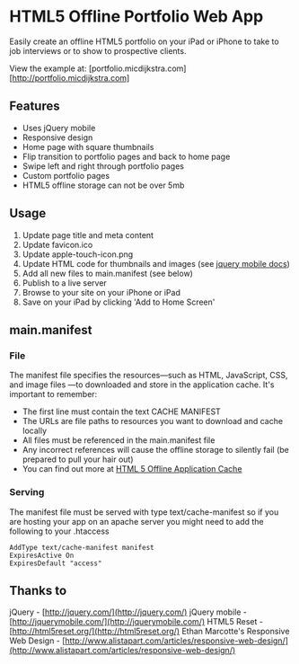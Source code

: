 # HTML5 Offline Portfolio Web App

Easily create an offline HTML5 portfolio on your iPad or iPhone to take to job interviews or to show to prospective clients.

View the example at: [portfolio.micdijkstra.com][http://portfolio.micdijkstra.com]

## Features

* Uses jQuery mobile
* Responsive design
* Home page with square thumbnails
* Flip transition to portfolio pages and back to home page
* Swipe left and right through portfolio pages
* Custom portfolio pages
* HTML5 offline storage can not be over 5mb


## Usage

1. Update page title and meta content
2. Update favicon.ico
3. Update apple-touch-icon.png
4. Update HTML code for thumbnails and images (see [jquery mobile docs](http://jquerymobile.com/demos/1.0b1/#/demos/1.0b1/ "jquery mobile docs"))
5. Add all new files to main.manifest (see below)
6. Publish to a live server
7. Browse to your site on your iPhone or iPad
8. Save on your iPad by clicking 'Add to Home Screen'


## main.manifest

### File

The manifest file specifies the resources—such as HTML, JavaScript, CSS, and image files —to downloaded and store in the application cache. It's important to remember:
* The first line must contain the text CACHE MANIFEST
* The URLs are file paths to resources you want to download and cache locally
* All files must be referenced in the main.manifest file
* Any incorrect references will cause the offline storage to silently fail (be prepared to pull your hair out)
* You can find out more at [HTML 5 Offline Application Cache](http://developer.apple.com/library/safari/#documentation/iPhone/Conceptual/SafariJSDatabaseGuide/OfflineApplicationCache/OfflineApplicationCache.html "HTML5 Offline Application")

### Serving

The manifest file must be served with type text/cache-manifest so if you are hosting your app on an apache server you might need to add the following to your .htaccess

    AddType text/cache-manifest manifest
    ExpiresActive On
    ExpiresDefault "access"

## Thanks to

jQuery - [http://jquery.com/](http://jquery.com/)
jQuery mobile - [http://jquerymobile.com/](http://jquerymobile.com/)
HTML5 Reset - [http://html5reset.org/](http://html5reset.org/)
Ethan Marcotte's Responsive Web Design - [http://www.alistapart.com/articles/responsive-web-design/](http://www.alistapart.com/articles/responsive-web-design/)